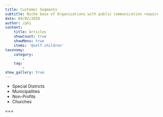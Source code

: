 ```yaml
---
title: Customer Segments
subtitle: Niche base of Organizations with public communication requirements
date: 09/02/2020
author: /phi
content:
    title: Articles
    showCount: true
    showMenu: true
    items: '@self.children'
taxonomy:
    category: 
        - 
    tag: 
        - 
show_gallery: true
---
```


- Special Districts
- Municipalities
- Non-Profits
- Churches

===


